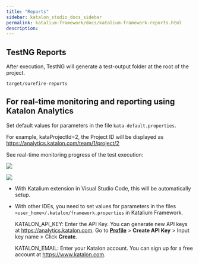 ```yaml
---
title: "Reports" 
sidebar: katalon_studio_docs_sidebar
permalink: katalium-framework/docs/katalium-framework-reports.html
description:
---
```

## TestNG Reports

After execution, TestNG will generate a test-output folder at the root of the project. 

`target/surefire-reports`


## For real-time monitoring and reporting using Katalon Analytics

Set default values for parameters in the file `kata-default.properties`.

For example, kataProjectId=2, the Project ID will be displayed as https://analytics.katalon.com/team/1/project/2

See real-time monitoring progress of the test execution:

![](../../images/katalium-framework/docs/katalium-framework-reports/1-test-results.png)

![](../../images/katalium-framework/docs/katalium-framework-reports/2-test-results.png)


- With Katalium extension in Visual Studio Code, this will be automatically setup.

- With other IDEs, you need to set values for parameters in the files `<user_home>/.katalon/framework.properties` in Katalium Framework.

   KATALON_API_KEY: Enter the API Key. You can generate new API keys at https://analytics.katalon.com. Go to **[Profile](https://analytics.katalon.com/user/profile)** > **Create API Key** > Input key name > Click **Create**.

   KATALON_EMAIL: Enter your Katalon account. You can sign up for a free account at https://www.katalon.com.







